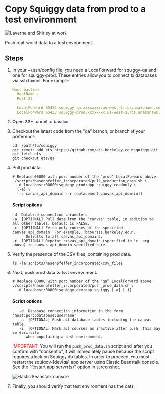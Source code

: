 # Copy Squiggy data from prod to a test environment

![Laverne and Shirley at work](../../src/assets/hasenpfeffer_incorporated.jpg)

Push real-world data to a test environment.

## Steps

1. In your ~/.ssh/config file, you need a LocalForward for squiggy-qa and one for squiggy-prod.
These entries allow you to connect to databases via ssh tunnel. For example:
    ```yaml
    Host bastion
      HostName ...
      Port 22
      …
      LocalForward 65432 squiggy-qa.xxxxxxxx.us-west-2.rds.amazonaws.com:5432
      LocalForward 65433 squiggy-prod.xxxxxxxx.us-west-2.rds.amazonaws.com:5432  
    ```
2. Open SSH tunnel to bastion
3. Checkout the latest code from the "qa” branch, or branch of your preference.
    ```shell
    cd  /path/to/squiggy
    git remote add ets https://github.com/ets-berkeley-edu/squiggy.git
    git fetch ets
    git checkout ets/qa
    ```
4. Pull prod data.
    ```shell
    # Replace 00000 with port number of the "prod" LocalForward above.
    ./scripts/hasenpfeffer_incorporated/pull_production_data.sh \
      -d localhost:00000:squiggy_prod:app_squiggy_readonly \
      [-a] \
      [-c canvas_api_domain [-r replacement_canvas_api_domain]]
   ```
   #### Script options
   ```
   -d  Database connection parameters
   -a  [OPTIONAL] Pull data from the 'canvas' table, in addition to all other tables. Default is FALSE.
   -c  [OPTIONAL] Fetch only courses of the specified canvas_api_domain. For example, 'bcourses.berkeley.edu'.
         Defaults to all canvas_api_domains.
   -r  [OPTIONAL] Repoint canvas_api_domain (specified in 'c' arg above) to canvas_api_domain specified here.
   ```

5. Verify the presence of the CSV files, containing prod data.
    ```shell
    ls -la scripts/hasenpfeffer_incorporated/csv_files
    ```
6. Next, push prod data to test environment.
    ```shell
    # Replace 00000 with port number of the "qa” LocalForward above
    ./scripts/hasenpfeffer_incorporated/push_prod_data.sh \
      -d localhost:00000:squiggy_dev:app_squiggy [-a] [-i]
   ```
   #### Script options
   ```
      -d  Database connection information in the form 'host:port:database:username'
      -a  [OPTIONAL] Push all database tables including the canvas table.
      -i  [OPTIONAL] Mark all courses as inactive after push. This may be desirable
         when populating a test environment.
   ```

   <span style="color: red;">IMPORTANT</span>:
   You will run the `push_prod_data.sh` script and, after you confirm with "consentio",
   it will immediately pause because the script requires a lock on Squiggy db tables.
   In order to proceed, you must restart the squiggy-[dev|qa] app server using Elastic Beanstalk console.
   See the "Restart app server(s)" option in screenshot.

   ![Elastic Beanstalk console](../../src/assets/hasenpfeffer_restart_app_server.jpg)

7. Finally, you should verify that test environment has the data.
